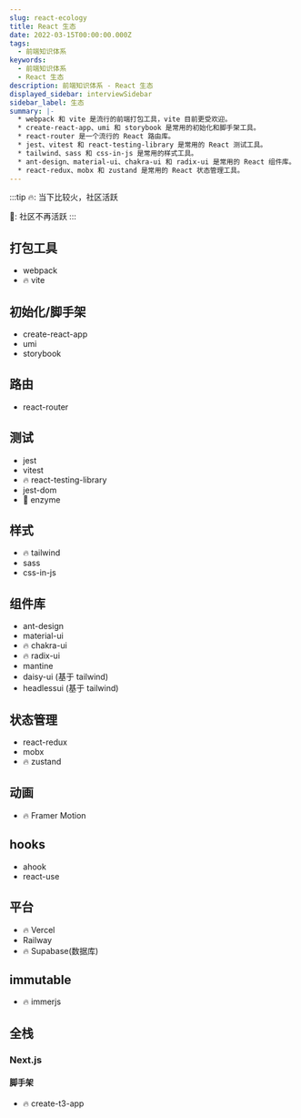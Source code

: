```yaml
---
slug: react-ecology
title: React 生态
date: 2022-03-15T00:00:00.000Z
tags:
  - 前端知识体系
keywords:
  - 前端知识体系
  - React 生态
description: 前端知识体系 - React 生态
displayed_sidebar: interviewSidebar
sidebar_label: 生态
summary: |-
  * webpack 和 vite 是流行的前端打包工具，vite 目前更受欢迎。
  * create-react-app、umi 和 storybook 是常用的初始化和脚手架工具。
  * react-router 是一个流行的 React 路由库。
  * jest、vitest 和 react-testing-library 是常用的 React 测试工具。
  * tailwind、sass 和 css-in-js 是常用的样式工具。
  * ant-design、material-ui、chakra-ui 和 radix-ui 是常用的 React 组件库。
  * react-redux、mobx 和 zustand 是常用的 React 状态管理工具。
---
```


:::tip
🔥: 当下比较火，社区活跃

🚧: 社区不再活跃
:::

## 打包工具

- webpack
- 🔥 vite

## 初始化/脚手架

- create-react-app
- umi
- storybook

## 路由

- react-router

## 测试

- jest
- vitest
- 🔥 react-testing-library
- jest-dom
- 🚧 enzyme

## 样式

- 🔥 tailwind
- sass
- css-in-js

## 组件库

- ant-design
- material-ui
- 🔥 chakra-ui
- 🔥 radix-ui
- mantine
- daisy-ui (基于 tailwind)
- headlessui (基于 tailwind)

## 状态管理

- react-redux
- mobx
- 🔥 zustand

## 动画

- 🔥 Framer Motion

## hooks

- ahook
- react-use

## 平台

- 🔥 Vercel
- Railway
- 🔥 Supabase(数据库)

## immutable

- 🔥 immerjs

## 全栈

### Next.js

#### 脚手架

- 🔥 create-t3-app
